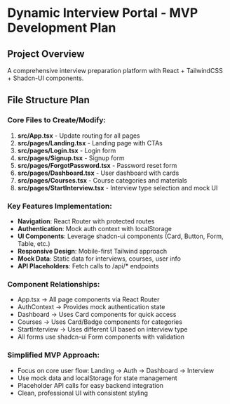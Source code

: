 # Dynamic Interview Portal - MVP Development Plan

## Project Overview
A comprehensive interview preparation platform with React + TailwindCSS + Shadcn-UI components.

## File Structure Plan

### Core Files to Create/Modify:
1. **src/App.tsx** - Update routing for all pages
2. **src/pages/Landing.tsx** - Landing page with CTAs
3. **src/pages/Login.tsx** - Login form
4. **src/pages/Signup.tsx** - Signup form  
5. **src/pages/ForgotPassword.tsx** - Password reset form
6. **src/pages/Dashboard.tsx** - User dashboard with cards
7. **src/pages/Courses.tsx** - Course categories and materials
8. **src/pages/StartInterview.tsx** - Interview type selection and mock UI

### Key Features Implementation:
- **Navigation**: React Router with protected routes
- **Authentication**: Mock auth context with localStorage
- **UI Components**: Leverage shadcn-ui components (Card, Button, Form, Table, etc.)
- **Responsive Design**: Mobile-first Tailwind approach
- **Mock Data**: Static data for interviews, courses, user info
- **API Placeholders**: Fetch calls to /api/* endpoints

### Component Relationships:
- App.tsx → All page components via React Router
- AuthContext → Provides mock authentication state
- Dashboard → Uses Card components for quick access
- Courses → Uses Card/Badge components for categories
- StartInterview → Uses different UI based on interview type
- All forms use shadcn-ui Form components with validation

### Simplified MVP Approach:
- Focus on core user flow: Landing → Auth → Dashboard → Interview
- Use mock data and localStorage for state management
- Placeholder API calls for easy backend integration
- Clean, professional UI with consistent styling